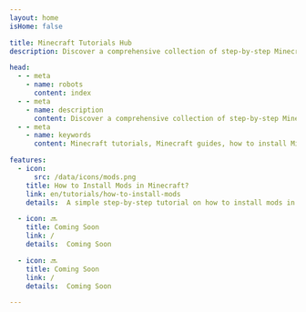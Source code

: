 ```yaml
---
layout: home
isHome: false

title: Minecraft Tutorials Hub
description: Discover a comprehensive collection of step-by-step Minecraft tutorials, guiding you through mod installation, gameplay tips, building techniques, and more. Perfect for beginners and seasoned players looking to enhance their Minecraft experience.

head:
  - - meta
    - name: robots
      content: index
  - - meta
    - name: description
      content: Discover a comprehensive collection of step-by-step Minecraft tutorials, guiding you through mod installation, gameplay tips, building techniques, and more. Perfect for beginners and seasoned players looking to enhance their Minecraft experience.
  - - meta
    - name: keywords
      content: Minecraft tutorials, Minecraft guides, how to install Minecraft mods, Minecraft gameplay tips, Minecraft building tutorials, Minecraft beginner guides, Minecraft modding

features:
  - icon:
      src: /data/icons/mods.png
    title: How to Install Mods in Minecraft?
    link: en/tutorials/how-to-install-mods
    details:  A simple step-by-step tutorial on how to install mods in Minecraft.

  - icon: 🔜
    title: Coming Soon
    link: /
    details:  Coming Soon

  - icon: 🔜
    title: Coming Soon
    link: /
    details:  Coming Soon

---
```

